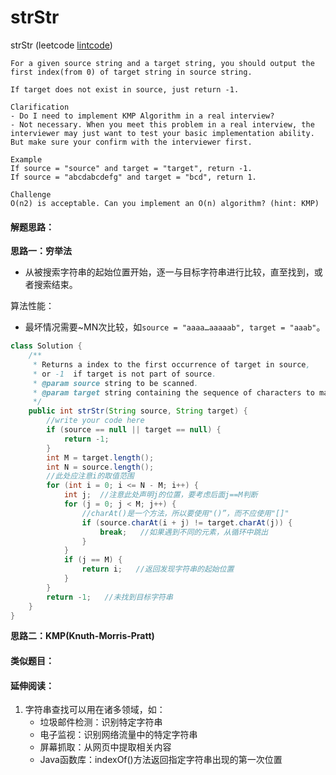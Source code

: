 # strStr

strStr (leetcode [lintcode](http://www.lintcode.com/en/problem/strstr/))

```
For a given source string and a target string, you should output the first index(from 0) of target string in source string.

If target does not exist in source, just return -1.  

Clarification  
- Do I need to implement KMP Algorithm in a real interview?
- Not necessary. When you meet this problem in a real interview, the interviewer may just want to test your basic implementation ability. But make sure your confirm with the interviewer first.

Example
If source = "source" and target = "target", return -1.
If source = "abcdabcdefg" and target = "bcd", return 1.

Challenge 
O(n2) is acceptable. Can you implement an O(n) algorithm? (hint: KMP)
```

#### 解题思路：

**思路一：穷举法**

- 从被搜索字符串的起始位置开始，逐一与目标字符串进行比较，直至找到，或者搜索结束。

算法性能：

- 最坏情况需要~MN次比较，如`source = "aaaa…aaaaab", target = "aaab"`。

```java
class Solution {
    /**
     * Returns a index to the first occurrence of target in source,
     * or -1  if target is not part of source.
     * @param source string to be scanned.
     * @param target string containing the sequence of characters to match.
     */
    public int strStr(String source, String target) {
        //write your code here
        if (source == null || target == null) {
            return -1;
        }        
        int M = target.length();
        int N = source.length();
        //此处应注意i的取值范围
        for (int i = 0; i <= N - M; i++) {
            int j;  //注意此处声明j的位置，要考虑后面j==M判断
            for (j = 0; j < M; j++) {
                //charAt()是一个方法，所以要使用"()”，而不应使用"[]"
                if (source.charAt(i + j) != target.charAt(j)) {
                    break;   //如果遇到不同的元素，从循环中跳出
                }
            }
            if (j == M) {
                return i;   //返回发现字符串的起始位置
            }
        }
        return -1;   //未找到目标字符串
    }
}
```



**思路二：KMP(Knuth-Morris-Pratt)**





#### 类似题目：



#### 延伸阅读：

1. 字符串查找可以用在诸多领域，如：
   - 垃圾邮件检测：识别特定字符串
   - 电子监视：识别网络流量中的特定字符串
   - 屏幕抓取：从网页中提取相关内容
   - Java函数库：indexOf()方法返回指定字符串出现的第一次位置

